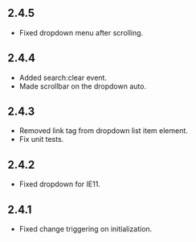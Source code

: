 ## 2.4.5

- Fixed dropdown menu after scrolling.

## 2.4.4

- Added search:clear event.
- Made scrollbar on the dropdown auto.

## 2.4.3

- Removed link tag from dropdown list item element.
- Fix unit tests.

## 2.4.2

- Fixed dropdown for IE11.

## 2.4.1

- Fixed change triggering on initialization.
